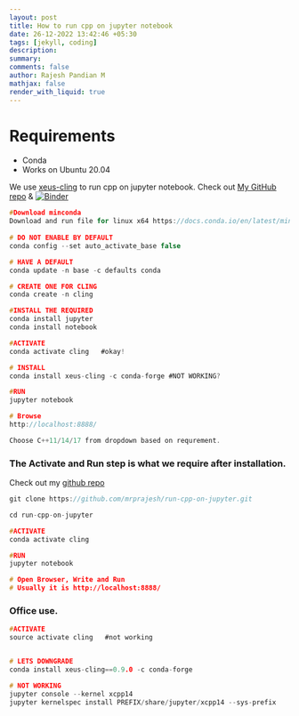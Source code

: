 ```yaml
---
layout: post
title: How to run cpp on jupyter notebook
date: 26-12-2022 13:42:46 +05:30
tags: [jekyll, coding]
description:
summary:
comments: false
author: Rajesh Pandian M
mathjax: false
render_with_liquid: true
---
```


# Requirements
- Conda
- Works on Ubuntu 20.04 


We use [xeus-cling](https://github.com/jupyter-xeus/xeus-cling) to run cpp on jupyter notebook.
Check out [My GitHub repo](https://github.com/mrprajesh/run-cpp-on-jupyter) & [![Binder](https://mybinder.org/badge_logo.svg)](https://mybinder.org/v2/gh/mrprajesh/run-cpp-on-jupyter/HEAD?labpath=HelloCppJupyter.ipynb)

```c
#Download minconda 
Download and run file for linux x64 https://docs.conda.io/en/latest/miniconda.html 
                       
# DO NOT ENABLE BY DEFAULT
conda config --set auto_activate_base false

# HAVE A DEFAULT
conda update -n base -c defaults conda

# CREATE ONE FOR CLING
conda create -n cling

#INSTALL THE REQUIRED
conda install jupyter 
conda install notebook

#ACTIVATE
conda activate cling   #okay!

# INSTALL
conda install xeus-cling -c conda-forge #NOT WORKING?

#RUN
jupyter notebook 

# Browse
http://localhost:8888/

Choose C++11/14/17 from dropdown based on requrement.
```

### The Activate and Run step is what we require after installation.
Check out my [github repo](https://github.com/mrprajesh/run-cpp-on-jupyter)

```c
git clone https://github.com/mrprajesh/run-cpp-on-jupyter.git

cd run-cpp-on-jupyter

#ACTIVATE
conda activate cling   

#RUN
jupyter notebook 

# Open Browser, Write and Run
# Usually it is http://localhost:8888/

```

### Office use.

```c
#ACTIVATE
source activate cling   #not working


# LETS DOWNGRADE
conda install xeus-cling==0.9.0 -c conda-forge

# NOT WORKING
jupyter console --kernel xcpp14 
jupyter kernelspec install PREFIX/share/jupyter/xcpp14 --sys-prefix
```
